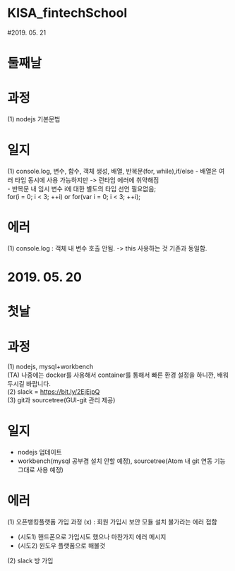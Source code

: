 # KISA_fintechSchool  
#2019. 05. 21
# 둘째날
# 과정
  (1) nodejs 기본문법  
# 일지  
  (1) console.log, 변수, 함수, 객체 생성, 배열, 반복문(for, while),if/else
      - 배열은 여러 타입 동시에 사용 가능하지만 -> 런타임 에러에 취약해짐  
      - 반복문 내 임시 변수 i에 대한 별도의 타입 선언 필요없음;  
        for(i = 0; i < 3; ++i) or for(var i = 0; i < 3; ++i);

# 에러
  (1) console.log : 객체 내 변수 호출 안됨.  -> this 사용하는 것 기존과 동일함.  


# 2019. 05. 20
# 첫날
# 과정
(1) nodejs, mysql+workbench  
  (TA) 나중에는 docker를 사용해서 container를 통해서 빠른 환경 설정을 하니깐, 배워두시길 바랍니다.  
(2) slack = https://bit.ly/2EjEjpQ  
(3) git과 sourcetree(GUI-git 관리 제공)  

# 일지  
  - nodejs 업데이트  
  - workbench(mysql 공부겸 설치 안할 예정), sourcetree(Atom 내 git 연동 기능 그대로 사용 예정)  

# 에러    
(1) 오픈뱅킹플랫폼 가입 과정 (x) : 회원 가입시 보안 모듈 설치 불가라는 에러 접함  
  - (시도1) 핸드폰으로 가입시도 했으나 마찬가지 에러 메시지  
  - (시도2) 윈도우 플랫폼으로 해볼것  
  
(2) slack 방 가입  
